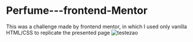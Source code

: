 # Perfume---frontend-Mentor
This was a challenge made by frontend mentor, in which I used only vanilla HTML/CSS to replicate the presented page 
![testezao](https://user-images.githubusercontent.com/100812987/214624428-7a5e3665-0902-43cb-9796-bda267d6f65b.jpeg)
